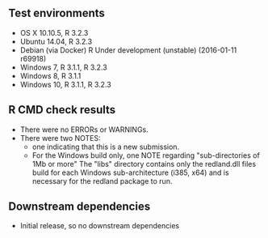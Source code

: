 
## Test environments

* OS X 10.10.5, R 3.2.3
* Ubuntu 14.04, R 3.2.3 
* Debian (via Docker) R Under development (unstable) (2016-01-11 r69918)
* Windows 7, R 3.1.1, R 3.2.3
* Windows 8, R 3.1.1
* Windows 10, R 3.1.1, R 3.2.3

## R CMD check results

* There were no ERRORs or WARNINGs.
* There were two NOTES: 
  * one indicating that this is a new submission.
  * For the Windows build only, one NOTE regarding "sub-directories of 1Mb or more"
    The "libs" directory contains only the redland.dll files build for each Windows
    sub-architecture (i385, x64) and is necessary for the redland package to run.

## Downstream dependencies

* Initial release, so no downstream dependencies
